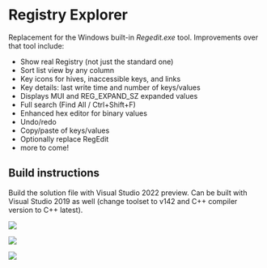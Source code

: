 # Registry Explorer

Replacement for the Windows built-in *Regedit.exe* tool. Improvements over that tool include:

* Show real Registry (not just the standard one)
* Sort list view by any column
* Key icons for hives, inaccessible keys, and links
* Key details: last write time and number of keys/values
* Displays MUI and REG_EXPAND_SZ expanded values
* Full search (Find All / Ctrl+Shift+F)
* Enhanced hex editor for binary values
* Undo/redo
* Copy/paste of keys/values
* Optionally replace RegEdit
* more to come!

## Build instructions

Build the solution file with Visual Studio 2022 preview. Can be built with Visual Studio 2019 as well (change toolset to v142 and C++ compiler version to C++ latest).

![](https://github.com/zodiacon/RegExp/blob/master/regexp1.png)

![](https://github.com/zodiacon/RegExp/blob/master/regexp2.png)

![](https://github.com/zodiacon/RegExp/blob/master/regexp3.png)

